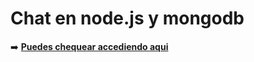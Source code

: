 # Chat en node.js y mongodb

➡️ **[Puedes chequear accediendo aqui](https://chappear.herokuapp.com/)** 
